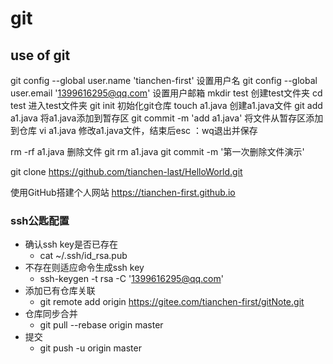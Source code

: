 # git

## use of git

git config --global user.name 'tianchen-first' 设置用户名
git config --global user.email '1399616295@qq.com' 设置用户邮箱
mkdir test 创建test文件夹
cd test 进入test文件夹
git init 初始化git仓库
touch a1.java 创建a1.java文件
git add a1.java 将a1.java添加到暂存区
git commit -m 'add a1.java' 将文件从暂存区添加到仓库
vi a1.java 修改a1.java文件，结束后esc ：wq退出并保存

rm -rf a1.java 删除文件
git rm a1.java
git commit -m '第一次删除文件演示' 

git clone https://github.com/tianchen-last/HelloWorld.git 

使用GitHub搭建个人网站
https://tianchen-first.github.io

### ssh公匙配置

- 确认ssh key是否已存在
  - cat ~/.ssh/id_rsa.pub 
- 不存在则适应命令生成ssh key
  - ssh-keygen -t rsa -C '1399616295@qq.com'
- 添加已有仓库关联
  - git remote add origin https://gitee.com/tianchen-first/gitNote.git
- 仓库同步合并
  - git pull --rebase origin master
- 提交
  - git push -u origin master
